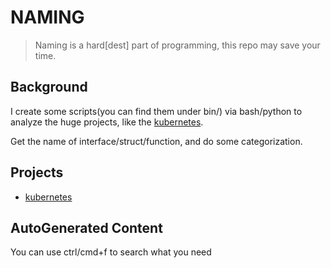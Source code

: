 NAMING
===================

> Naming is a hard[dest] part of programming, this repo may save your time.

## Background

I create some scripts(you can find them under bin/) via bash/python to analyze the huge projects, like the [kubernetes](https://github.com/kubernetes/kubernetes).

Get the name of interface/struct/function, and do some categorization.

## Projects

- [kubernetes](https://github.com/kubernetes/kubernetes)

## AutoGenerated Content

You can use ctrl/cmd+f to search what you need
